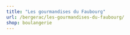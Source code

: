 ```yaml
---
title: "Les gourmandises du Faubourg"
url: /bergerac/les-gourmandises-du-faubourg/
shop: boulangerie
---
```

